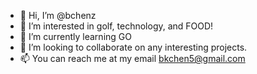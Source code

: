 - 👋 Hi, I’m @bchenz
- 👀 I’m interested in golf, technology, and FOOD!
- 🌱 I’m currently learning GO
- 💞️ I’m looking to collaborate on any interesting projects.
- 📫 You can reach me at my email bkchen5@gmail.com
